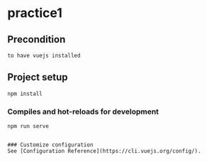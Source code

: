 # practice1

## Precondition
```
to have vuejs installed
```

## Project setup
```
npm install
```

### Compiles and hot-reloads for development
```
npm run serve
```
```

### Customize configuration
See [Configuration Reference](https://cli.vuejs.org/config/).
